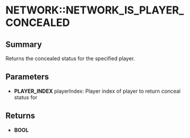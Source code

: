 # NETWORK::NETWORK_IS_PLAYER_CONCEALED

## Summary
Returns the concealed status for the specified player.

## Parameters
* **PLAYER_INDEX** playerIndex: Player index of player to return conceal status for

## Returns
* **BOOL**